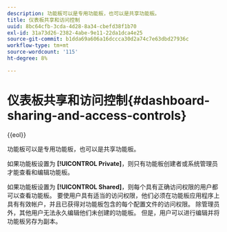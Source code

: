 ```yaml
---
description: 功能板可以是专用功能板，也可以是共享功能板。
title: 仪表板共享和访问控制
uuid: 8bc64cfb-3cda-4d28-8a34-cbefd38f1b70
exl-id: 31a73d26-2382-4abe-9e11-22da1dca4e25
source-git-commit: b1dda69a606a16dccca30d2a74c7e63dbd27936c
workflow-type: tm+mt
source-wordcount: '115'
ht-degree: 8%

---
```


# 仪表板共享和访问控制{#dashboard-sharing-and-access-controls}

{{eol}}

功能板可以是专用功能板，也可以是共享功能板。

如果功能板设置为 **[!UICONTROL Private]**，则只有功能板创建者或系统管理员才能查看和编辑功能板。

如果功能板设置为 **[!UICONTROL Shared]**，则每个具有正确访问权限的用户都可以查看功能板。 要使用户具有适当的访问权限，他们必须在功能板应用程序上具有有效帐户，并且已获得对功能板包含的每个配置文件的访问权限。 除管理员外，其他用户无法永久编辑他们未创建的功能板。 但是，用户可以进行编辑并将功能板另存为副本。

